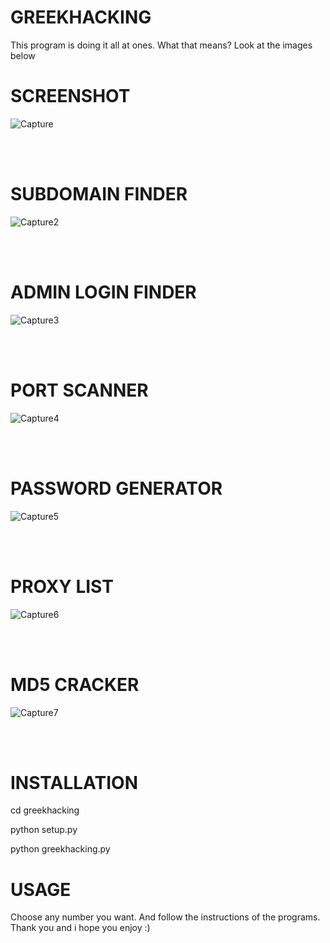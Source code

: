 <h1>GREEKHACKING</h1>
<p>This program is doing it all at ones. What that means? Look at the images below</p>

<h1>SCREENSHOT</h1>

![Capture](https://user-images.githubusercontent.com/89479885/134605950-6fa3e6a0-87b3-4f75-a467-2cc6f332d1b0.PNG)

<br>
<br>
<h1>SUBDOMAIN FINDER</h1>

![Capture2](https://user-images.githubusercontent.com/89479885/134606044-11a6209a-30ba-45e7-80ef-d9bfbe4d6874.PNG)

<br>
<br>

<h1>ADMIN LOGIN FINDER</h1>

![Capture3](https://user-images.githubusercontent.com/89479885/134606327-96c54bf4-a49e-4a62-9f57-2cef4387e2ef.PNG)

<br>
<br>

<h1>PORT SCANNER</h1>

![Capture4](https://user-images.githubusercontent.com/89479885/134606617-e26081bc-d039-414d-a6be-d8bab6f33349.PNG)

<br>
<br>

<h1>PASSWORD GENERATOR</h1>

![Capture5](https://user-images.githubusercontent.com/89479885/134606674-fca63fe4-7b91-4455-a6f2-ea60d799e014.PNG)

<br>
<br>

<h1>PROXY LIST</h1>

![Capture6](https://user-images.githubusercontent.com/89479885/134606732-1171eedf-9e77-4d6b-8a8d-6b1324b43e03.PNG)

<br>
<br>

<h1>MD5 CRACKER</h1>

![Capture7](https://user-images.githubusercontent.com/89479885/134606807-2c075228-5d29-4c91-ae60-80b1d7d9a789.PNG)

<br>
<br>

<h1>INSTALLATION</h1>
<p>cd greekhacking</p>
<p>python setup.py</p>
<p>python greekhacking.py</p>

<h1>USAGE</h1>
<p>Choose any number you want. And follow the instructions of the programs. Thank you and i hope you enjoy :)</p>

